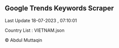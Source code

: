 

## Google Trends Keywords Scraper 
 
Last Update 18-07-2023 , 07:10:01

Country List :
VIETNAM.json



© Abdul Muttaqin 
